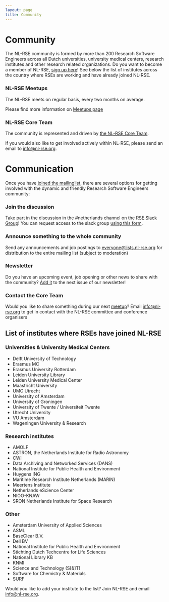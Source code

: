```yaml
---
layout: page
title: Community
---
```

# Community

The NL-RSE community is formed by more than 200 Research Software Engineers across all Dutch universities, university medical centers, research institutes and other research related organizations. Do you want to become a member of NL-RSE, [sign up here](/join)! See below the list of institutes across the country where RSEs are working and have already joined NL-RSE.

### NL-RSE Meetups

The NL-RSE meets on regular basis, every two months on average.

Please find more information on [Meetups page](meetups)

### NL-RSE Core Team

The community is represented and driven by [the NL-RSE Core Team](/core-team).

If you would also like to get involved actively within NL-RSE, please send an email to info@nl-rse.org.

# Communication
Once you have [joined the mailinglist](https://lists.nl-rse.org/mailman/listinfo/everyone), there are several options for getting involved with the dynamic and friendly
Research Software Engineers community:

### Join the discussion

Take part in the discussion in the #netherlands channel on the [RSE Slack Group](https://ukrse.slack.com)! You can request access to the slack group
[using this form](https://docs.google.com/forms/d/e/1FAIpQLSc9LqOWGwA1xDvSgy81eimcb9s0cNBFso0zv0_HoZz16G1M5w/viewform?c=0&w=1).

### Announce something to the whole community

Send any announcements and job postings to everyone@lists.nl-rse.org for distribution to the entire mailing list (subject to moderation)

### Newsletter
Do you have an upcoming event, job opening or other news to share with the community? [Add it](https://forms.gle/D19m9eLnXkPNK2Tt5) to the next issue of our newsletter!


### Contact the Core Team

Would you like to share something during our next [meetup](/meetups)? Email info@nl-rse.org to get in contact with the NL-RSE committee and conference organisers

## List of institutes where RSEs have joined NL-RSE

### Universities & University Medical Centers
-	Delft University of Technology
-	Erasmus MC
-	Erasmus University Rotterdam
-	Leiden University Library
-	Leiden University Medical Center
-	Maastricht University
-	UMC Utrecht
-	University of Amsterdam
-	University of Groningen
-	University of Twente / Universiteit Twente
-	Utrecht University
-	VU Amsterdam
-	Wageningen University & Research

### Research institutes
-	AMOLF
-	ASTRON, the Netherlands Institute for Radio Astronomy
-	CWI
-	Data Archiving and Networked Services (DANS)
-	National Institute for Public Health and Environment
-	Huygens ING
-	Maritime Research Institute Netherlands (MARIN)
-	Meertens Institute
-	Netherlands eScience Center
-	NIOO-KNAW
-	SRON Netherlands Institute for Space Research

### Other
-	Amsterdam University of Applied Sciences
-	ASML
-	BaseClear B.V.
-	Dell BV
-	National Institute for Public Health and Environment
-	Stichting Dutch Techcentre for Life Sciences
-	National Library KB
-	KNMI
-	Science and Technology (S[&]T)
-	Software for Chemistry & Materials
-	SURF

Would you like to add your institute to the list? Join NL-RSE and email info@nl-rse.org.
